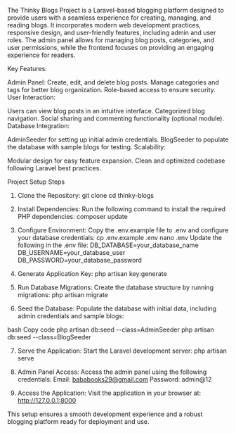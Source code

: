 The Thinky Blogs Project is a Laravel-based blogging platform designed to provide users with a seamless experience for creating, managing, and reading blogs. It incorporates modern web development practices, responsive design, and user-friendly features, including admin and user roles. The admin panel allows for managing blog posts, categories, and user permissions, while the frontend focuses on providing an engaging experience for readers.

Key Features:

Admin Panel:
Create, edit, and delete blog posts.
Manage categories and tags for better blog organization.
Role-based access to ensure security.
User Interaction:

Users can view blog posts in an intuitive interface.
Categorized blog navigation.
Social sharing and commenting functionality (optional module).
Database Integration:

AdminSeeder for setting up initial admin credentials.
BlogSeeder to populate the database with sample blogs for testing.
Scalability:

Modular design for easy feature expansion.
Clean and optimized codebase following Laravel best practices.

Project Setup Steps
1. Clone the Repository:
git clone <repository-url>
cd thinky-blogs


2. Install Dependencies:
Run the following command to install the required PHP dependencies:
composer update


3. Configure Environment:
Copy the .env.example file to .env and configure your database credentials:
cp .env.example .env
nano .env
Update the following in the .env file:
DB_DATABASE=your_database_name
DB_USERNAME=your_database_user
DB_PASSWORD=your_database_password


5. Generate Application Key:
php artisan key:generate


5. Run Database Migrations:
Create the database structure by running migrations:
php artisan migrate


7. Seed the Database:
Populate the database with initial data, including admin credentials and sample blogs:

bash
Copy code
php artisan db:seed --class=AdminSeeder
php artisan db:seed --class=BlogSeeder

7. Serve the Application:
Start the Laravel development server:
php artisan serve


9. Admin Panel Access:
Access the admin panel using the following credentials:
Email: bababooks29@gmail.com
Password: admin@12


9. Access the Application:
Visit the application in your browser at:
http://127.0.0.1:8000

This setup ensures a smooth development experience and a robust blogging platform ready for deployment and use.
